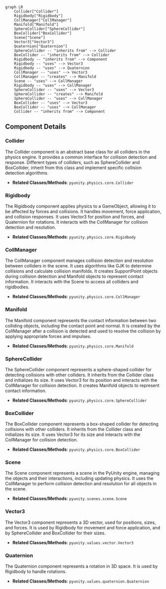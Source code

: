 ```mermaid
graph LR
    Collider["Collider"]
    Rigidbody["Rigidbody"]
    CollManager["CollManager"]
    Manifold["Manifold"]
    SphereCollider["SphereCollider"]
    BoxCollider["BoxCollider"]
    Scene["Scene"]
    Vector3["Vector3"]
    Quaternion["Quaternion"]
    SphereCollider -- "inherits from" --> Collider
    BoxCollider -- "inherits from" --> Collider
    Rigidbody -- "inherits from" --> Component
    Rigidbody -- "uses" --> Vector3
    Rigidbody -- "uses" --> Quaternion
    CollManager -- "uses" --> Vector3
    CollManager -- "creates" --> Manifold
    Scene -- "uses" --> CollManager
    Rigidbody -- "uses" --> CollManager
    SphereCollider -- "uses" --> Vector3
    SphereCollider -- "creates" --> Manifold
    SphereCollider -- "uses" --> CollManager
    BoxCollider -- "uses" --> Vector3
    BoxCollider -- "uses" --> CollManager
    Collider -- "inherits from" --> Component
```

## Component Details

### Collider
The Collider component is an abstract base class for all colliders in the physics engine. It provides a common interface for collision detection and response. Different types of colliders, such as SphereCollider and BoxCollider, inherit from this class and implement specific collision detection algorithms.
- **Related Classes/Methods**: `pyunity.physics.core.Collider`

### Rigidbody
The Rigidbody component applies physics to a GameObject, allowing it to be affected by forces and collisions. It handles movement, force application, and collision responses. It uses Vector3 for position and forces, and Quaternion for rotations. It interacts with the CollManager for collision detection and resolution.
- **Related Classes/Methods**: `pyunity.physics.core.Rigidbody`

### CollManager
The CollManager component manages collision detection and resolution between colliders in the scene. It uses algorithms like GJK to determine collisions and calculate collision manifolds. It creates SupportPoint objects during collision detection and Manifold objects to represent contact information. It interacts with the Scene to access all colliders and rigidbodies.
- **Related Classes/Methods**: `pyunity.physics.core.CollManager`

### Manifold
The Manifold component represents the contact information between two colliding objects, including the contact point and normal. It is created by the CollManager after a collision is detected and used to resolve the collision by applying appropriate forces and impulses.
- **Related Classes/Methods**: `pyunity.physics.core.Manifold`

### SphereCollider
The SphereCollider component represents a sphere-shaped collider for detecting collisions with other colliders. It inherits from the Collider class and initializes its size. It uses Vector3 for its position and interacts with the CollManager for collision detection. It creates Manifold objects to represent contact information.
- **Related Classes/Methods**: `pyunity.physics.core.SphereCollider`

### BoxCollider
The BoxCollider component represents a box-shaped collider for detecting collisions with other colliders. It inherits from the Collider class and initializes its size. It uses Vector3 for its size and interacts with the CollManager for collision detection.
- **Related Classes/Methods**: `pyunity.physics.core.BoxCollider`

### Scene
The Scene component represents a scene in the PyUnity engine, managing the objects and their interactions, including updating physics. It uses the CollManager to perform collision detection and resolution for all objects in the scene.
- **Related Classes/Methods**: `pyunity.scenes.scene.Scene`

### Vector3
The Vector3 component represents a 3D vector, used for positions, sizes, and forces. It is used by Rigidbody for movement and force application, and by SphereCollider and BoxCollider for their sizes.
- **Related Classes/Methods**: `pyunity.values.vector.Vector3`

### Quaternion
The Quaternion component represents a rotation in 3D space. It is used by Rigidbody to handle rotations.
- **Related Classes/Methods**: `pyunity.values.quaternion.Quaternion`
